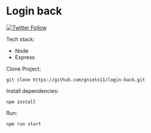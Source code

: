 # Login back

[![Twitter Follow](https://img.shields.io/twitter/follow/maktub82.svg?style=social&label=Follow)](https://twitter.com/gonzalonietot)

Tech stack:

* Node
* Express

Clone Project:
```
git clone https://github.com/gnieto11/login-back.git
```

Install dependencies:
```
npm install
```
Run:

```
npm run start
```
